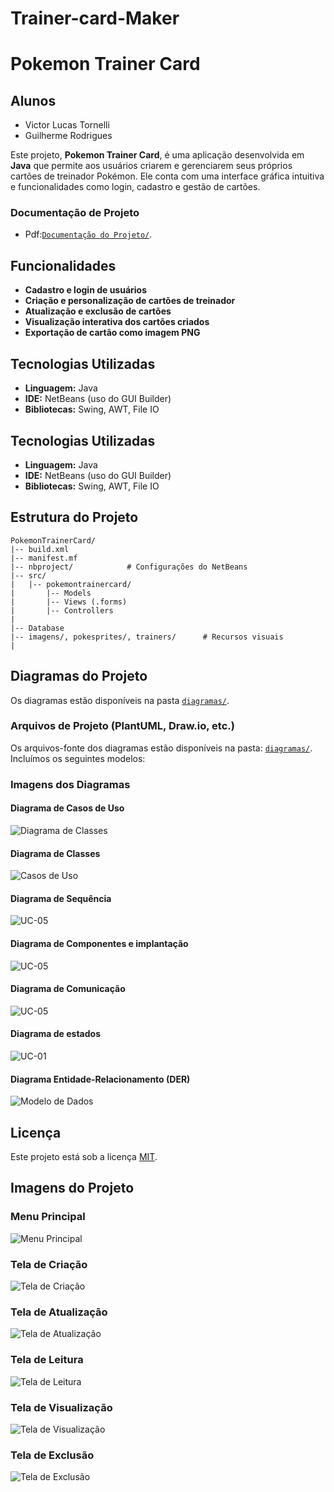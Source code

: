 # Trainer-card-Maker
# Pokemon Trainer Card

## Alunos
- Victor Lucas Tornelli
- Guilherme Rodrigues

Este projeto, **Pokemon Trainer Card**, é uma aplicação desenvolvida em **Java** que permite aos usuários criarem e gerenciarem seus próprios cartões de treinador Pokémon. Ele conta com uma interface gráfica intuitiva e funcionalidades como login, cadastro e gestão de cartões.

### Documentação de Projeto
- Pdf:[`Documentação do Projeto/`]([diagramas/Diagram_images](https://github.com/Viihctor/TCM/blob/main/Artefatos/Trabalho%202%20-%20Documenta%C3%A7%C3%A3o%20de%20Projeto.pdf)).


## Funcionalidades
- **Cadastro e login de usuários**
- **Criação e personalização de cartões de treinador**
- **Atualização e exclusão de cartões**
- **Visualização interativa dos cartões criados**
- **Exportação de cartão como imagem PNG**

## Tecnologias Utilizadas
- **Linguagem:** Java
- **IDE:** NetBeans (uso do GUI Builder)
- **Bibliotecas:** Swing, AWT, File IO
## Tecnologias Utilizadas
- **Linguagem:** Java
- **IDE:** NetBeans (uso do GUI Builder)
- **Bibliotecas:** Swing, AWT, File IO

## Estrutura do Projeto
```
PokemonTrainerCard/
|-- build.xml
|-- manifest.mf
|-- nbproject/            # Configurações do NetBeans
|-- src/
|   |-- pokemontrainercard/
|       |-- Models
|       |-- Views (.forms)
|       |-- Controllers
|      
|-- Database
|-- imagens/, pokesprites/, trainers/      # Recursos visuais
|
```

## Diagramas do Projeto

Os diagramas estão disponíveis na pasta [`diagramas/`](diagramas/Diagram_images).

### Arquivos de Projeto (PlantUML, Draw.io, etc.)
Os arquivos-fonte dos diagramas estão disponíveis na pasta: [`diagramas/`](diagramas/Diagram_files). Incluímos os seguintes modelos:

### Imagens dos Diagramas


#### Diagrama de Casos de Uso
![Diagrama de Classes](Artefatos/Diagram_images/diagrama_casodeuso.png)

#### Diagrama de Classes
![Casos de Uso](Artefatos/Diagram_images/diagrama_classes.png)

#### Diagrama de Sequência 
![UC-05](Artefatos/Diagram_images/diagrama_de_Sequencia.png)

#### Diagrama de Componentes e implantação
![UC-05](Artefatos/Diagram_images/diagrama_de_Comp_Implantação.png)

#### Diagrama de Comunicação
![UC-05](Artefatos/Diagram_images/diagrama_comunicação.png)

#### Diagrama de estados
![UC-01](Artefatos/Diagram_images/diagrama_estados.png)

#### Diagrama Entidade-Relacionamento (DER)
![Modelo de Dados](Artefatos/Diagram_images/diagrama_classes.png)


## Licença
Este projeto está sob a licença [MIT](LICENSE).

## Imagens do Projeto

### Menu Principal
![Menu Principal](Images/Menu.png)

### Tela de Criação
![Tela de Criação](Images/Create.png)

### Tela de Atualização
![Tela de Atualização](Images/Update.png)

### Tela de Leitura
![Tela de Leitura](Images/Read.png)

### Tela de Visualização
![Tela de Visualização](Images/View.png)

### Tela de Exclusão
![Tela de Exclusão](Images/Delete.png)
